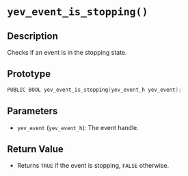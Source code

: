 # `yev_event_is_stopping()`

## Description
Checks if an event is in the stopping state.

## Prototype
```c
PUBLIC BOOL yev_event_is_stopping(yev_event_h yev_event);
```

## Parameters
- `yev_event` (`yev_event_h`): The event handle.

## Return Value
- Returns `TRUE` if the event is stopping, `FALSE` otherwise.
